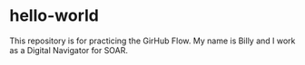 # hello-world
This repository is for practicing the GirHub Flow.
My name is Billy and I work as a Digital Navigator for SOAR.
